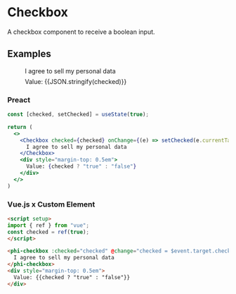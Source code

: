 # Checkbox

A checkbox component to receive a boolean input.

## Examples

<script setup>
import { ref } from "vue";
const checked = ref(true);
</script>

<figure>
  <phi-checkbox :checked="checked" @change="checked = $event.target.checked">
    I agree to sell my personal data
  </phi-checkbox>
  <div style="margin-top: 0.5em">
    Value: {{JSON.stringify(checked)}}
  </div>
</figure>

### Preact

``` jsx
const [checked, setChecked] = useState(true);

return (
  <>
    <Checkbox checked={checked} onChange={(e) => setChecked(e.currentTarget.value)}>
      I agree to sell my personal data
    </Checkbox>
    <div style="margin-top: 0.5em">
      Value: {checked ? "true" : "false"}
    </div>
  </>
)
```

### Vue.js x Custom Element

``` html
<script setup>
import { ref } from "vue";
const checked = ref(true);
</script>

<phi-checkbox :checked="checked" @change="checked = $event.target.checked">
  I agree to sell my personal data
</phi-checkbox>
<div style="margin-top: 0.5em">
  Value: {{checked ? "true" : "false"}}
</div>
```
